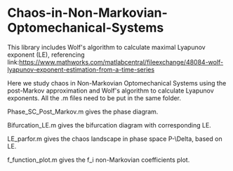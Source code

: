 # Chaos-in-Non-Markovian-Optomechanical-Systems
This library includes Wolf's algorithm to calculate maximal Lyapunov exponent (LE), referencing link:https://www.mathworks.com/matlabcentral/fileexchange/48084-wolf-lyapunov-exponent-estimation-from-a-time-series

Here we study chaos in Non-Markovian Optomechanical Systems using the post-Markov approximation and Wolf's algorithm to calculate Lyapunov exponents.
All the .m files need to be put in the same folder.

Phase_SC_Post_Markov.m gives the phase diagram.

Bifurcation_LE.m gives the bifurcation diagram with corresponding LE.

LE_parfor.m gives the chaos landscape in phase space P-\Delta, based on LE.

f_function_plot.m gives the f_i non-Markovian coefficients plot.
